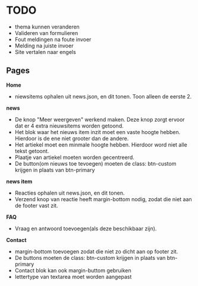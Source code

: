# TODO

* thema kunnen veranderen
* Valideren van formulieren
* Fout meldingen na foute invoer
* Melding na juiste invoer
* Site vertalen naar engels

## Pages

**Home**
* niewsitems ophalen uit news.json, en dit tonen. Toon alleen de eerste 2.

**news**
* De knop "Meer weergeven" werkend maken. Deze knop zorgt ervoor dat er 4 extra nieuwsitems worden getoond.
* Het blok waar het nieuws item inzit moet een vaste hoogte hebben. Hierdoor is de ene niet grooter dan de andere.
* Het artiekel moet een minmale hoogte hebben. Hierdoor word niet alle tekst getoont.
* Plaatje van artiekel moeten worden gecentreerd.
* De button(om nieuws toe tevoegen) moeten de class: btn-custom krijgen in plaats van btn-primary

**news item**
* Reacties ophalen uit news.json, en dit tonen.
* Verzend knop van reactie heeft margin-bottom nodig, zodat die niet aan de footer vast zit.

**FAQ**
* Vraag en antwoord toevoegen(als deze beschikbaar zijn).

**Contact**
* margin-bottom toevoegen zodat die niet zo dicht aan op footer zit.
* De buttons moeten de class: btn-custom krijgen in plaats van btn-primary
* Contact blok kan ook margin-buttom gebruiken
* lettertype van textarea moet worden aangepast
